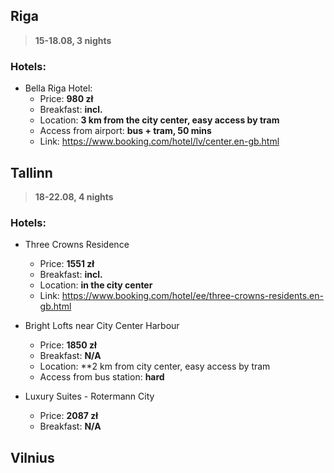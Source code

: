 
## Riga
> **15-18.08, 3 nights**

### Hotels:
* Bella Riga Hotel:
    * Price: **980 zł**
    * Breakfast: **incl.**
    * Location: **3 km from the city center, easy access by tram**
    * Access from airport: **bus + tram, 50 mins** 
    * Link: https://www.booking.com/hotel/lv/center.en-gb.html

## Tallinn
> **18-22.08, 4 nights**

### Hotels:
* Three Crowns Residence
    * Price: **1551 zł**
    * Breakfast: **incl.**
    * Location: **in the city center**
    * Link: https://www.booking.com/hotel/ee/three-crowns-residents.en-gb.html

* Bright Lofts near City Center Harbour
    * Price: **1850 zł**
    * Breakfast: **N/A**
    * Location: **2 km from city center, easy access by tram 
    * Access from bus station: **hard**

* Luxury Suites - Rotermann City
    * Price: **2087 zł**
    * Breakfast: **N/A**


## Vilnius

